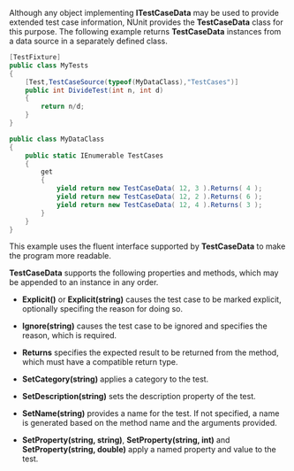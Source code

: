Although any object implementing <b>ITestCaseData</b> may be used to
provide extended test case information, NUnit provides the <b>TestCaseData</b> 
class for this purpose. The following example returns <b>TestCaseData</b> 
instances from a data source in a separately defined class.

```C#
[TestFixture]
public class MyTests
{
    [Test,TestCaseSource(typeof(MyDataClass),"TestCases")]
    public int DivideTest(int n, int d)
    {
        return n/d;
    }
}

public class MyDataClass
{
    public static IEnumerable TestCases
    {
        get
        {
            yield return new TestCaseData( 12, 3 ).Returns( 4 );
            yield return new TestCaseData( 12, 2 ).Returns( 6 );
            yield return new TestCaseData( 12, 4 ).Returns( 3 );
        }
    }  
}
```

This example uses the fluent interface supported by <b>TestCaseData</b>
to make the program more readable.

**TestCaseData** supports the following properties
and methods, which may be appended to an instance in any order.

 * **Explicit()** or **Explicit(string)** causes the test case to be marked explicit, optionally specifing the reason for doing so.

 * **Ignore(string)** causes the test case to be ignored and specifies the reason, which is required.

 * **Returns** specifies the expected result to be returned from the method, which must have a compatible return type.

 * **SetCategory(string)** applies a category to the test.

 * **SetDescription(string)** sets the description property of the test.

 * **SetName(string)** provides a name for the test. If not specified, a name is generated based on the method name and the arguments provided.

 * **SetProperty(string, string)**, **SetProperty(string, int)** and **SetProperty(string, double)** apply a named property and value to the test.

